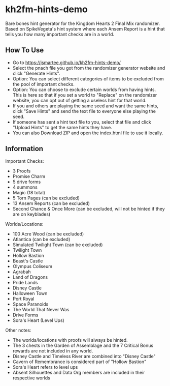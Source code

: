 # kh2fm-hints-demo

Bare bones hint generator for the Kingdom Hearts 2 Final Mix randomizer.
Based on SpikeVegeta's hint system where each Ansem Report is a hint that tells you how many important checks are in a world.

## How To Use
* Go to https://jsmartee.github.io/kh2fm-hints-demo/
* Select the pnach file you got from the randomizer generator website and click "Generate Hints".
* Option: You can select different categories of items to be excluded from the pool of important checks.
* Option: You can choose to exclude certain worlds from having hints. This is here so that if you set a world to "Replace" on the randomizer website, you can opt out of getting a useless hint for that world.
* If you and others are playing the same seed and want the same hints, click "Save Hints" and send the text file to everyone else playing the seed.
* If someone has sent a hint text file to you, select that file and click "Upload Hints" to get the same hints they have.
* You can also Download ZIP and open the index.html file to use it locally.

## Information

Important Checks:
* 3 Proofs
* Promise Charm
* 5 drive forms
* 4 summons
* Magic (18 total)
* 5 Torn Pages (can be excluded)
* 13 Ansem Reports (can be excluded)
* Second Chance & Once More (can be excluded, will not be hinted if they are on keyblades)

Worlds/Locations:
* 100 Acre Wood (can be excluded)
* Atlantica (can be excluded)
* Simulated Twilight Town (can be excluded)
* Twilight Town
* Hollow Bastion
* Beast's Castle
* Olympus Coliseum
* Agrabah
* Land of Dragons
* Pride Lands
* Disney Castle
* Halloween Town
* Port Royal
* Space Paranoids
* The World That Never Was
* Drive Forms
* Sora's Heart (Level Ups)

Other notes:
* The worlds/locations with proofs will always be hinted.
* The 3 chests in the Garden of Assemblage and the 7 Critical Bonus rewards are not included in any world.
* Disney Castle and Timeless River are combined into "Disney Castle"
* Cavern of Remembrance is considered part of "Hollow Bastion"
* Sora's Heart refers to level ups
* Absent Silhouettes and Data Org members are included in their respective worlds
